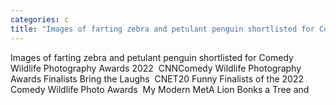```yaml
---
categories: c
title: "Images of farting zebra and petulant penguin shortlisted for Comedy Wildlife Photography Awards 2022  CNN"
---
```

Images of farting zebra and petulant penguin shortlisted for Comedy Wildlife Photography Awards 2022&nbsp;&nbsp;CNNComedy Wildlife Photography Awards Finalists Bring the Laughs&nbsp;&nbsp;CNET20 Funny Finalists of the 2022 Comedy Wildlife Photo Awards&nbsp;&nbsp;My Modern MetA Lion Bonks a Tree and 